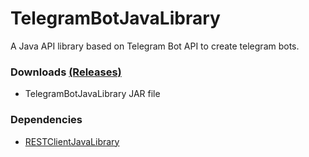 # TelegramBotJavaLibrary #
A Java API library based on Telegram Bot API to create telegram bots.

### Downloads [(Releases)](https://github.com/shiblymeeran/TelegramBotJavaLibrary/releases) ###
* TelegramBotJavaLibrary JAR file

### Dependencies ###
* [RESTClientJavaLibrary](https://github.com/shiblymeeran/RESTClientJavaLibrary)
